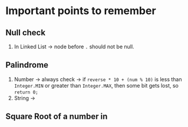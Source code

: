 # Important points to remember

## Null check
1. In Linked List -> node before ` . ` should not be null.

## Palindrome
1. Number -> always check ->  if ` reverse * 10 + (num % 10) ` is less than `Integer.MIN` or greater than `Integer.MAX`, then some bit gets lost, so `return 0;`
2. String ->

## Square Root of a number in 
